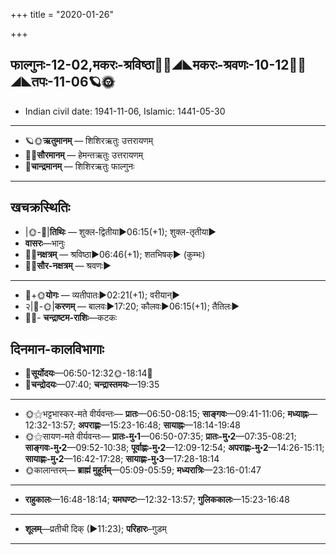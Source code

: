 +++
title = "2020-01-26"

+++
## फाल्गुनः-12-02,मकरः-श्रविष्ठा🌛🌌◢◣मकरः-श्रवणः-10-12🌌🌞◢◣तपः-11-06🪐🌞
- Indian civil date: 1941-11-06, Islamic: 1441-05-30
___________________
- 🪐🌞**ऋतुमानम्** — शिशिरऋतुः उत्तरायणम्
- 🌌🌞**सौरमानम्** — हेमन्तऋतुः उत्तरायणम्
- 🌛**चान्द्रमानम्** — शिशिरऋतुः फाल्गुनः
___________________


## खचक्रस्थितिः
- |🌞-🌛|**तिथिः** — शुक्ल-द्वितीया►06:15(+1); शुक्ल-तृतीया►  
- **वासरः**—भानुः  
- 🌌🌛**नक्षत्रम्** — श्रविष्ठा►06:46(+1); शतभिषक्► (कुम्भः)  
- 🌌🌞**सौर-नक्षत्रम्** — श्रवणः►  
___________________
- 🌛+🌞**योगः** — व्यतीपातः►02:21(+1); वरीयान्►  
- २|🌛-🌞|**करणम्** — बालवः►17:20; कौलवः►06:15(+1); तैतिलः►  
- 🌌🌛- **चन्द्राष्टम-राशिः**—कटकः  


## दिनमान-कालविभागाः
- 🌅**सूर्योदयः**—06:50-12:32🌞️-18:14🌇  
- 🌛**चन्द्रोदयः**—07:40; **चन्द्रास्तमयः**—19:35  
___________________
- 🌞⚝भट्टभास्कर-मते वीर्यवन्तः— **प्रातः**—06:50-08:15; **साङ्गवः**—09:41-11:06; **मध्याह्नः**—12:32-13:57; **अपराह्णः**—15:23-16:48; **सायाह्नः**—18:14-19:48  
- 🌞⚝सायण-मते वीर्यवन्तः— **प्रातः-मु॰1**—06:50-07:35; **प्रातः-मु॰2**—07:35-08:21; **साङ्गवः-मु॰2**—09:52-10:38; **पूर्वाह्णः-मु॰2**—12:09-12:54; **अपराह्णः-मु॰2**—14:26-15:11; **सायाह्णः-मु॰2**—16:42-17:28; **सायाह्णः-मु॰3**—17:28-18:14  
- 🌞कालान्तरम्— **ब्राह्मं मुहूर्तम्**—05:09-05:59; **मध्यरात्रिः**—23:16-01:47  
___________________
- **राहुकालः**—16:48-18:14; **यमघण्टः**—12:32-13:57; **गुलिककालः**—15:23-16:48  
___________________
- **शूलम्**—प्रतीची दिक् (►11:23); **परिहारः**–गुडम्  
___________________
